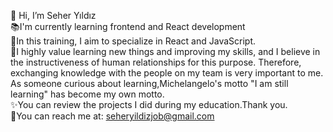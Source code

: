 👋 Hi, I’m Seher Yıldız </br>
📚I'm currently learning frontend and React development </br>
🎯In this training, I aim to specialize in React and JavaScript. </br>
📍I highly value learning new things and improving my skills, and I believe in the instructiveness of human relationships for this purpose. Therefore, exchanging knowledge with the people on my team is very important to me. </br> As someone curious about learning,Michelangelo's motto "I am still learning" has become my own motto. </br>
✨You can review the projects I did during my education.Thank you. </br>
📩You can reach me at: seheryildizjob@gmail.com </br>
